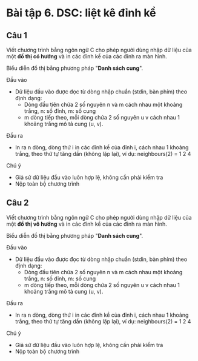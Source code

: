 # Bài tập 6. DSC: liệt kê đỉnh kề
## Câu 1
Viết chương trình bằng ngôn ngữ C cho phép người dùng nhập dữ liệu của một **đồ thị có hướng** và in các đỉnh kề của các đỉnh ra màn hình.

Biểu diễn đồ thị bằng phương pháp "**Danh sách cung**".

Đầu vào
- Dữ liệu đầu vào được đọc từ dòng nhập chuẩn (stdin, bàn phím) theo định dạng:
  - Dòng đầu tiên chứa 2 số nguyên n và m cách nhau một khoảng trắng, n: số đỉnh, m: số cung
  - m dòng tiếp theo, mỗi dòng chứa 2 số nguyên u v cách nhau 1 khoảng trắng mô tả cung (u, v).

Đầu ra
- In ra n dòng, dòng thứ i in các đỉnh kề của đỉnh i, cách nhau 1 khoảng trắng, theo thứ tự tăng dần (không lặp lại), ví dụ: neighbours(2) = 1 2 4

Chú ý
- Giả sử dữ liệu đầu vào luôn hợp lệ, không cần phải kiểm tra
- Nộp toàn bộ chương trình

## Câu 2
Viết chương trình bằng ngôn ngữ C cho phép người dùng nhập dữ liệu của một **đồ thị vô hướng** và in các đỉnh kề của các đỉnh ra màn hình.

Biểu diễn đồ thị bằng phương pháp "**Danh sách cung**".

Đầu vào
- Dữ liệu đầu vào được đọc từ dòng nhập chuẩn (stdin, bàn phím) theo định dạng:
  - Dòng đầu tiên chứa 2 số nguyên n và m cách nhau một khoảng trắng, n: số đỉnh, m: số cung
  - m dòng tiếp theo, mỗi dòng chứa 2 số nguyên u v cách nhau 1 khoảng trắng mô tả cung (u, v).

Đầu ra
- In ra n dòng, dòng thứ i in các đỉnh kề của đỉnh i, cách nhau 1 khoảng trắng, theo thứ tự tăng dần (không lặp lại), ví dụ: neighbours(2) = 1 2 4

Chú ý
- Giả sử dữ liệu đầu vào luôn hợp lệ, không cần phải kiểm tra
- Nộp toàn bộ chương trình
